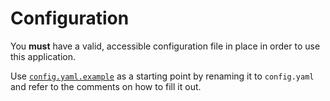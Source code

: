 # Configuration

You **must** have a valid, accessible configuration file in place in order to use this application.

Use [`config.yaml.example`](config.yaml.example) as a starting point by renaming it to `config.yaml` and refer to the comments on how to fill it out.

